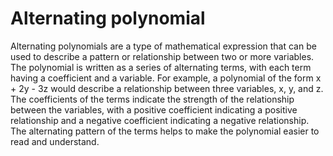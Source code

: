 # Alternating polynomial

Alternating polynomials are a type of mathematical expression that can be used to describe a pattern or relationship between two or more variables. The polynomial is written as a series of alternating terms, with each term having a coefficient and a variable. For example, a polynomial of the form x + 2y - 3z would describe a relationship between three variables, x, y, and z. The coefficients of the terms indicate the strength of the relationship between the variables, with a positive coefficient indicating a positive relationship and a negative coefficient indicating a negative relationship. The alternating pattern of the terms helps to make the polynomial easier to read and understand.
